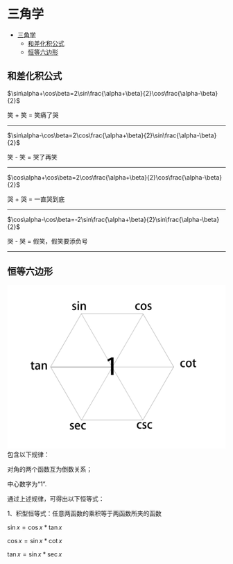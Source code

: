 # 三角学
- [三角学](#三角学)
  - [和差化积公式](#和差化积公式)
  - [恒等六边形](#恒等六边形)

## 和差化积公式

$\sin\alpha+\cos\beta=2\sin\frac{\alpha+\beta}{2}\cos\frac{\alpha-\beta}{2}$

笑 + 笑 = 笑痛了哭
***
$\sin\alpha-\cos\beta=2\cos\frac{\alpha+\beta}{2}\sin\frac{\alpha-\beta}{2}$

笑 - 笑 = 哭了再笑
***
$\cos\alpha+\cos\beta=2\cos\frac{\alpha+\beta}{2}\cos\frac{\alpha-\beta}{2}$

哭 + 哭 = 一直哭到底
***
$\cos\alpha-\cos\beta=-2\sin\frac{\alpha+\beta}{2}\sin\frac{\alpha-\beta}{2}$

哭 - 哭 = 假笑，假笑要添负号
***

## 恒等六边形

![avatar](./hexagon.png)
包含以下规律：

对角的两个函数互为倒数关系；

中心数字为“1”.

通过上述规律，可得出以下恒等式：

1、积型恒等式：任意两函数的乘积等于两函数所夹的函数

$\sin x=\cos x*\tan x$

$\cos x=\sin x*\cot x$

$\tan x=\sin x*\sec x$


